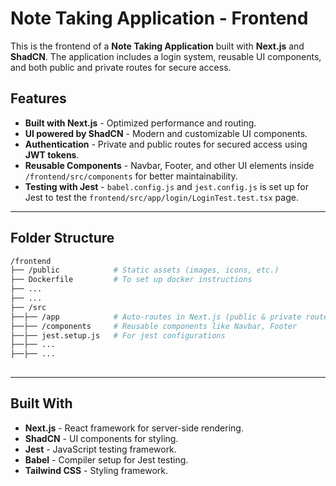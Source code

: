 # Note Taking Application - Frontend

This is the frontend of a **Note Taking Application** built with **Next.js** and **ShadCN**. The application includes a login system, reusable UI components, and both public and private routes for secure access.

## Features

- **Built with Next.js** - Optimized performance and routing.  
- **UI powered by ShadCN** - Modern and customizable UI components.  
- **Authentication** - Private and public routes for secured access using **JWT tokens**.
-  **Reusable Components** - Navbar, Footer, and other UI elements inside `/frontend/src/components` for better maintainability.  
- **Testing with Jest** - `babel.config.js` and `jest.config.js` is set up for Jest to test the `frontend/src/app/login/LoginTest.test.tsx` page.  

---

## Folder Structure

```sh
/frontend
├── /public            # Static assets (images, icons, etc.)
├── Dockerfile         # To set up docker instructions
├── ...
├── ...
├── /src
├──├── /app            # Auto-routes in Next.js (public & private routes)
├──├── /components     # Reusable components like Navbar, Footer
├──├── jest.setup.js   # For jest configurations
├──├── ...
├──├── ...
     
```
---

## Built With

- **Next.js** - React framework for server-side rendering.
- **ShadCN** - UI components for styling.
- **Jest** - JavaScript testing framework.
- **Babel** - Compiler setup for Jest testing.
- **Tailwind CSS** - Styling framework.